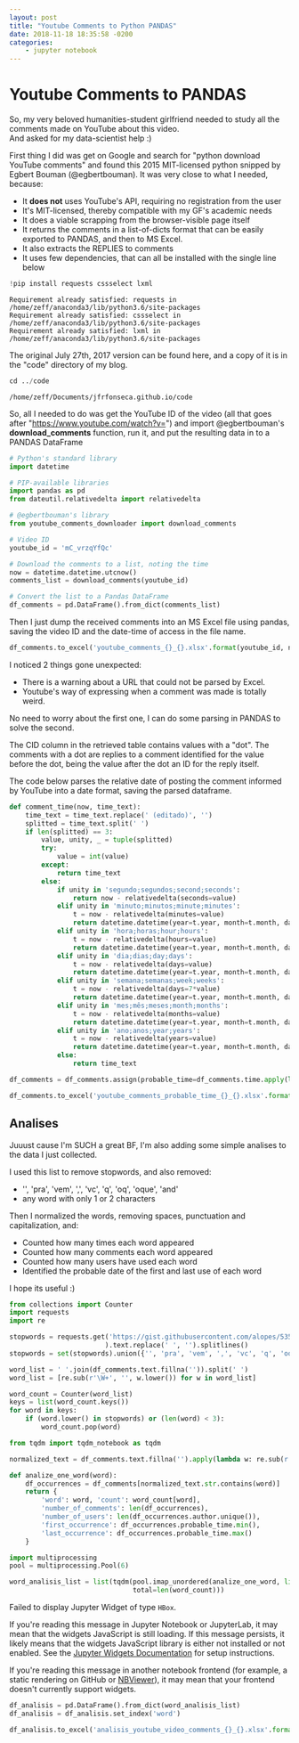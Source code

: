 ```yaml
---
layout: post
title: "Youtube Comments to Python PANDAS"
date: 2018-11-18 18:35:58 -0200
categories:
    - jupyter notebook
---
```


# Youtube Comments to PANDAS

So, my very beloved humanities-student girlfriend needed to study all the comments made on YouTube about this video.  
And asked for my data-scientist help :)

First thing I did was get on Google and search for "python download YouTube comments" and found this 2015 MIT-licensed python snipped by Egbert Bouman (@egbertbouman). It was very close to what I needed, because:
- It **does not** uses YouTube's API, requiring no registration from the user
- It's MIT-licensed, thereby compatible with my GF's academic needs
- It does a viable scrapping from the browser-visible page itself
- It returns the comments in a list-of-dicts format that can be easily exported to PANDAS, and then to MS Excel.
- It also extracts the REPLIES to comments
- It uses few dependencies, that can all be installed with the single line below


```python
!pip install requests cssselect lxml
```

    Requirement already satisfied: requests in /home/zeff/anaconda3/lib/python3.6/site-packages
    Requirement already satisfied: cssselect in /home/zeff/anaconda3/lib/python3.6/site-packages
    Requirement already satisfied: lxml in /home/zeff/anaconda3/lib/python3.6/site-packages


The original July 27th, 2017 version can be found here, and a copy of it is in the "code" directory of my blog.


```python
cd ../code
```

    /home/zeff/Documents/jfrfonseca.github.io/code


So, all I needed to do was get the YouTube ID of the video (all that goes after "https://www.youtube.com/watch?v=") and import @egbertbouman's **download_comments** function, run it, and put the resulting data in to a PANDAS DataFrame


```python
# Python's standard library
import datetime

# PIP-available libraries
import pandas as pd
from dateutil.relativedelta import relativedelta

# @egbertbouman's library
from youtube_comments_downloader import download_comments

# Video ID
youtube_id = 'mC_vrzqYfQc'
```


```python
# Download the comments to a list, noting the time
now = datetime.datetime.utcnow()
comments_list = download_comments(youtube_id)

# Convert the list to a Pandas DataFrame
df_comments = pd.DataFrame().from_dict(comments_list)
```

Then I just dump the received comments into an MS Excel file using pandas, saving the video ID and the date-time of access in the file name.


```python
df_comments.to_excel('youtube_comments_{}_{}.xlsx'.format(youtube_id, now))
```

I noticed 2 things gone unexpected:
- There is a warning about a URL that could not be parsed by Excel.
- Youtube's way of expressing when a comment was made is totally weird.

No need to worry about the first one, I can do some parsing in PANDAS to solve the second.

The CID column in the retrieved table contains values with a "dot". The comments with a dot are replies to a comment identified for the value before the dot, being the value after the dot an ID for the reply itself.

The code below parses the relative date of posting the comment informed by YouTube into a date format, saving the parsed dataframe.


```python
def comment_time(now, time_text):
    time_text = time_text.replace(' (editado)', '')
    splitted = time_text.split(' ')
    if len(splitted) == 3:
        value, unity, _ = tuple(splitted)
        try:
            value = int(value)
        except:
            return time_text
        else:
            if unity in 'segundo;segundos;second;seconds':
                return now - relativedelta(seconds=value)
            elif unity in 'minuto;minutos;minute;minutes':
                t = now - relativedelta(minutes=value)
                return datetime.datetime(year=t.year, month=t.month, day=t.day, hour=t.hour, minute=t.minute)
            elif unity in 'hora;horas;hour;hours':
                t = now - relativedelta(hours=value)
                return datetime.datetime(year=t.year, month=t.month, day=t.day, hour=t.hour)
            elif unity in 'dia;dias;day;days':
                t = now - relativedelta(days=value)
                return datetime.datetime(year=t.year, month=t.month, day=t.day)
            elif unity in 'semana;semanas;week;weeks':
                t = now - relativedelta(days=7*value)
                return datetime.datetime(year=t.year, month=t.month, day=t.day)
            elif unity in 'mes;mês;meses;month;months':
                t = now - relativedelta(months=value)
                return datetime.datetime(year=t.year, month=t.month, day=t.day)
            elif unity in 'ano;anos;year;years':
                t = now - relativedelta(years=value)
                return datetime.datetime(year=t.year, month=t.month, day=t.day)
            else:
                return time_text

df_comments = df_comments.assign(probable_time=df_comments.time.apply(lambda tme: comment_time(now, tme)))
```


```python
df_comments.to_excel('youtube_comments_probable_time_{}_{}.xlsx'.format(youtube_id, now))
```

## Analises

Juuust cause I'm SUCH a great BF, I'm also adding some simple analises to the data I just collected.

I used this list to remove stopwords, and also removed:
- '', 'pra', 'vem', ',', 'vc', 'q', 'oq', 'oque', 'and'
- any word with only 1 or 2 characters

Then I normalized the words, removing spaces, punctuation and capitalization, and:
- Counted how many times each word appeared
- Counted how many comments each word appeared
- Counted how many users have used each word
- Identified the probable date of the first and last use of each word

I hope its useful :)


```python
from collections import Counter
import requests
import re

stopwords = requests.get('https://gist.githubusercontent.com/alopes/5358189/raw/2107d809cca6b83ce3d8e04dbd9463283025284f/stopwords.txt'
                        ).text.replace(' ', '').splitlines()
stopwords = set(stopwords).union({'', 'pra', 'vem', ',', 'vc', 'q', 'oq', 'oque', 'and'})

word_list = ' '.join(df_comments.text.fillna('')).split(' ')
word_list = [re.sub(r'\W+', '', w.lower()) for w in word_list]

word_count = Counter(word_list)
keys = list(word_count.keys())
for word in keys:
    if (word.lower() in stopwords) or (len(word) < 3):
        word_count.pop(word)
```


```python
from tqdm import tqdm_notebook as tqdm

normalized_text = df_comments.text.fillna('').apply(lambda w: re.sub(r'\W+', '', w.lower()))

def analize_one_word(word):
    df_occurrences = df_comments[normalized_text.str.contains(word)]
    return {
        'word': word, 'count': word_count[word],
        'number_of_comments': len(df_occurrences),
        'number_of_users': len(df_occurrences.author.unique()),
        'first_occurrence': df_occurrences.probable_time.min(),
        'last_occurrence': df_occurrences.probable_time.max()
    }

import multiprocessing
pool = multiprocessing.Pool(6)

word_analisis_list = list(tqdm(pool.imap_unordered(analize_one_word, list(word_count.keys())),
                               total=len(word_count)))
```


<p>Failed to display Jupyter Widget of type <code>HBox</code>.</p>
<p>
  If you're reading this message in Jupyter Notebook or JupyterLab, it may mean
  that the widgets JavaScript is still loading. If this message persists, it
  likely means that the widgets JavaScript library is either not installed or
  not enabled. See the <a href="https://ipywidgets.readthedocs.io/en/stable/user_install.html">Jupyter
  Widgets Documentation</a> for setup instructions.
</p>
<p>
  If you're reading this message in another notebook frontend (for example, a static
  rendering on GitHub or <a href="https://nbviewer.jupyter.org/">NBViewer</a>),
  it may mean that your frontend doesn't currently support widgets.
</p>




```python
df_analisis = pd.DataFrame().from_dict(word_analisis_list)
df_analisis = df_analisis.set_index('word')
```


```python
df_analisis.to_excel('analisis_youtube_video_comments_{}_{}.xlsx'.format(youtube_id, now))
```
